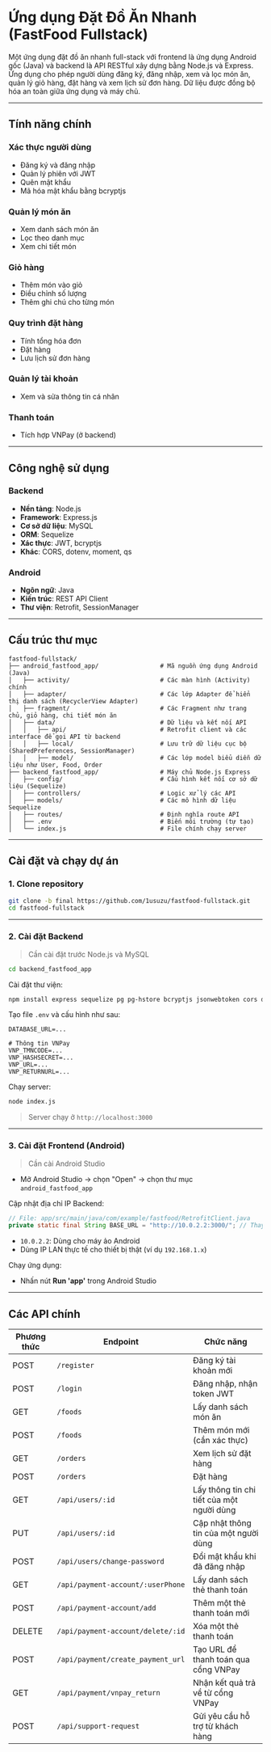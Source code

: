 # Ứng dụng Đặt Đồ Ăn Nhanh (FastFood Fullstack)

Một ứng dụng đặt đồ ăn nhanh full-stack với frontend là ứng dụng Android gốc (Java) và backend là API RESTful xây dựng bằng Node.js và Express. Ứng dụng cho phép người dùng đăng ký, đăng nhập, xem và lọc món ăn, quản lý giỏ hàng, đặt hàng và xem lịch sử đơn hàng. Dữ liệu được đồng bộ hóa an toàn giữa ứng dụng và máy chủ.

---

## Tính năng chính

### Xác thực người dùng
- Đăng ký và đăng nhập
- Quản lý phiên với JWT
- Quên mật khẩu
- Mã hóa mật khẩu bằng bcryptjs

###  Quản lý món ăn
- Xem danh sách món ăn
- Lọc theo danh mục
- Xem chi tiết món

### Giỏ hàng
- Thêm món vào giỏ
- Điều chỉnh số lượng
- Thêm ghi chú cho từng món

### Quy trình đặt hàng
- Tính tổng hóa đơn
- Đặt hàng
- Lưu lịch sử đơn hàng

### Quản lý tài khoản
- Xem và sửa thông tin cá nhân

### Thanh toán
- Tích hợp VNPay (ở backend)

---

## Công nghệ sử dụng

### Backend
- **Nền tảng**: Node.js
- **Framework**: Express.js
- **Cơ sở dữ liệu**: MySQL
- **ORM**: Sequelize
- **Xác thực**: JWT, bcryptjs
- **Khác**: CORS, dotenv, moment, qs

### Android
- **Ngôn ngữ**: Java
- **Kiến trúc**: REST API Client
- **Thư viện**: Retrofit, SessionManager

---

## Cấu trúc thư mục

```
fastfood-fullstack/
├── android_fastfood_app/                 # Mã nguồn ứng dụng Android (Java)
│   ├── activity/                         # Các màn hình (Activity) chính
│   ├── adapter/                          # Các lớp Adapter để hiển thị danh sách (RecyclerView Adapter)
│   ├── fragment/                         # Các Fragment như trang chủ, giỏ hàng, chi tiết món ăn
│   ├── data/                             # Dữ liệu và kết nối API
│   │   ├── api/                          # Retrofit client và các interface để gọi API từ backend
│   │   ├── local/                        # Lưu trữ dữ liệu cục bộ (SharedPreferences, SessionManager)
│   │   ├── model/                        # Các lớp model biểu diễn dữ liệu như User, Food, Order
├── backend_fastfood_app/                 # Máy chủ Node.js Express
│   ├── config/                           # Cấu hình kết nối cơ sở dữ liệu (Sequelize)
│   ├── controllers/                      # Logic xử lý các API
│   ├── models/                           # Các mô hình dữ liệu Sequelize
│   ├── routes/                           # Định nghĩa route API
│   ├── .env                              # Biến môi trường (tự tạo)
│   └── index.js                          # File chính chạy server
```

---

## Cài đặt và chạy dự án

### 1. Clone repository

```bash
git clone -b final https://github.com/1usuzu/fastfood-fullstack.git
cd fastfood-fullstack
```

---

### 2. Cài đặt Backend

> Cần cài đặt trước Node.js và MySQL

```bash
cd backend_fastfood_app
```

Cài đặt thư viện:
```bash
npm install express sequelize pg pg-hstore bcryptjs jsonwebtoken cors dotenv moment qs
```

Tạo file `.env` và cấu hình như sau:

```env
DATABASE_URL=...

# Thông tin VNPay
VNP_TMNCODE=...
VNP_HASHSECRET=...
VNP_URL=...
VNP_RETURNURL=...
```

Chạy server:
```bash
node index.js
```

> Server chạy ở `http://localhost:3000`

---

### 3. Cài đặt Frontend (Android)

> Cần cài Android Studio

- Mở Android Studio → chọn "Open" → chọn thư mục `android_fastfood_app`

Cập nhật địa chỉ IP Backend:
```java
// File: app/src/main/java/com/example/fastfood/RetrofitClient.java
private static final String BASE_URL = "http://10.0.2.2:3000/"; // Thay đổi IP nếu cần
```

- `10.0.2.2`: Dùng cho máy ảo Android
- Dùng IP LAN thực tế cho thiết bị thật (ví dụ `192.168.1.x`)

Chạy ứng dụng:
- Nhấn nút **Run 'app'** trong Android Studio

---

## Các API chính

| Phương thức | Endpoint      | Chức năng                    |
|-------------|----------------|------------------------------|
| POST        | `/register`    | Đăng ký tài khoản mới        |
| POST        | `/login`       | Đăng nhập, nhận token JWT    |
| GET         | `/foods`       | Lấy danh sách món ăn         |
| POST        | `/foods`       | Thêm món mới (cần xác thực)  |
| GET         | `/orders`      | Xem lịch sử đặt hàng         |
| POST        | `/orders`      | Đặt hàng                     |
| GET         | `/api/users/:id`          | Lấy thông tin chi tiết của một người dùng     |
| PUT         | `/api/users/:id`          | Cập nhật thông tin của một người dùng         |
| POST        | `/api/users/change-password` | Đổi mật khẩu khi đã đăng nhập              |
| GET         | `/api/payment-account/:userPhone`        | Lấy danh sách thẻ thanh toán          |
| POST        | `/api/payment-account/add`               | Thêm một thẻ thanh toán mới           |
| DELETE      | `/api/payment-account/delete/:id`        | Xóa một thẻ thanh toán                |
| POST        | `/api/payment/create_payment_url` | Tạo URL để thanh toán qua cổng VNPay            |
| GET         | `/api/payment/vnpay_return`       | Nhận kết quả trả về từ cổng VNPay               |
| POST        | `/api/support-request` | Gửi yêu cầu hỗ trợ từ khách hàng      |

